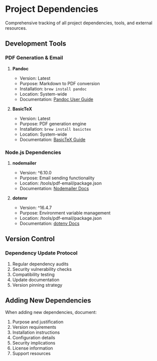# Project Dependencies

Comprehensive tracking of all project dependencies, tools, and external resources.

## Development Tools

### PDF Generation & Email
1. **Pandoc**
   - Version: Latest
   - Purpose: Markdown to PDF conversion
   - Installation: `brew install pandoc`
   - Location: System-wide
   - Documentation: [Pandoc User Guide](https://pandoc.org/MANUAL.html)

2. **BasicTeX**
   - Version: Latest
   - Purpose: PDF generation engine
   - Installation: `brew install basictex`
   - Location: System-wide
   - Documentation: [BasicTeX Guide](https://www.tug.org/mactex/morepackages.html)

### Node.js Dependencies
1. **nodemailer**
   - Version: ^6.10.0
   - Purpose: Email sending functionality
   - Location: /tools/pdf-email/package.json
   - Documentation: [Nodemailer Docs](https://nodemailer.com/)

2. **dotenv**
   - Version: ^16.4.7
   - Purpose: Environment variable management
   - Location: /tools/pdf-email/package.json
   - Documentation: [dotenv Docs](https://github.com/motdotla/dotenv)

## Version Control

### Dependency Update Protocol
1. Regular dependency audits
2. Security vulnerability checks
3. Compatibility testing
4. Update documentation
5. Version pinning strategy

## Adding New Dependencies

When adding new dependencies, document:
1. Purpose and justification
2. Version requirements
3. Installation instructions
4. Configuration details
5. Security implications
6. License information
7. Support resources
